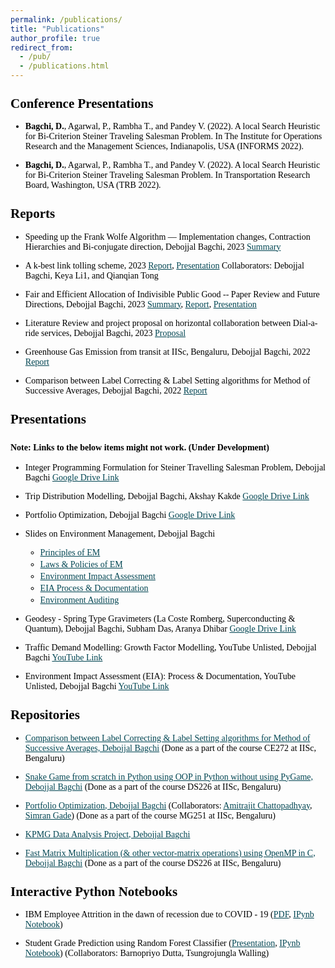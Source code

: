 ```yaml
---
permalink: /publications/
title: "Publications"
author_profile: true
redirect_from: 
  - /pub/
  - /publications.html
---
```


<style>
    body {
        font-family: "Times New Roman", Times, serif;
        font-size: 14px;
        color: #000;
    }
    a {
        color: #014552; /* Dark blue color for links */
    }
    h1, h2, h3, h4, h5, h6 {
        margin-top: 24px;
        margin-bottom: 16px;
        font-weight: 600;
        line-height: 1.25;
    }
    ul, ol {
        margin-bottom: 6px; /* Adjust the bottom margin of lists */
    }
    li {
        margin-bottom: 3px; /* Adjust the bottom margin of list items */
    }
</style>


## Conference Presentations

- **Bagchi, D.**, Agarwal, P., Rambha T., and Pandey V. (2022). A local Search Heuristic for Bi-Criterion Steiner Traveling Salesman Problem. In The Institute for Operations Research and the Management Sciences, Indianapolis, USA (INFORMS 2022).

- **Bagchi, D.**, Agarwal, P., Rambha T., and Pandey V. (2022). A local Search Heuristic for Bi-Criterion Steiner Traveling Salesman Problem. In Transportation Research Board, Washington, USA (TRB 2022).

## Reports

- Speeding up the Frank Wolfe Algorithm — Implementation changes,
Contraction Hierarchies and Bi-conjugate direction, Debojjal Bagchi, 2023 [Summary](/files/Speeding%20up%20the%20Frank%20Wolfe%20Algorithm%20---%20Implementation%20changes,%20Contraction%20Hierarchies%20and%20Bi-conjugate%20direction.pdf)

- A k-best link tolling scheme, 2023 [Report](/files/tolling_scheme_report.pdf), [Presentation](/files/tolling_Scheme.pdf)
Collaborators: Debojjal Bagchi, Keya Li1, and Qianqian Tong

- Fair and Efficient Allocation of Indivisible Public
Good -- Paper Review and Future Directions, Debojjal Bagchi, 2023 [Summary](/files/gmtd_summary.pdf), [Report](/files/gmtf_report.pdf), [Presentation](/files/gmtd_ppt.pdf)

- Literature Review and project proposal on horizontal collaboration between Dial-a-ride services, Debojjal Bagchi, 2023 [Proposal](/files/NYU_Proposal.pdf)

- Greenhouse Gas Emission from transit at IISc, Bengaluru, Debojjal Bagchi, 2022 [Report](/files/IISC_TRANSPORTATION_GHG_EMISSION.pdf)

- Comparison between Label Correcting & Label Setting algorithms for Method of Successive Averages, Debojjal Bagchi, 2022 [Report](/files/MSAFW.pdf)


## Presentations

#### Note: Links to the below items might not work. (Under Development)


- Integer Programming Formulation for Steiner Travelling Salesman Problem, Debojjal Bagchi [Google Drive Link](https://drive.google.com/file/d/17kLVYwvRRiBj6FfLI1aHA8At3c-GN4gn/view?usp=sharing)

- Trip Distribution Modelling, Debojjal Bagchi, Akshay Kakde [Google Drive Link](https://drive.google.com/file/d/17ijibP1J4DMYXCinSeSG3hDukZJ7hAoy/view?usp=sharing)

- Portfolio Optimization, Debojjal Bagchi [Google Drive Link](https://drive.google.com/file/d/17jYD2jRivPkFBxAKIi1dBjRPFw9WAKUP/view?usp=sharing)

- Slides on Environment Management, Debojjal Bagchi 
    - [Principles of EM](https://drive.google.com/file/d/18DeBJKVJZFErYQpMiCaIRxC3OJXD4grS/view?usp=sharing) 
    - [Laws & Policies of EM](https://drive.google.com/file/d/18E3B2x8K5r9GeNtKnU0MQdlw6beYYJcu/view?usp=sharing)
    - [Environment Impact Assessment](https://drive.google.com/file/d/18EAArSDbUcuYoNHCmhB8W7VSDaahTtjw/view?usp=sharing)
    - [EIA Process & Documentation](https://drive.google.com/file/d/18EidGsSQ5FB8bzqujNmB7YtIcuodFDn0/view?usp=sharing)
    - [Environment Auditing](https://drive.google.com/file/d/18FjULQifEUnqxshfeCDg1qHrR3-BBEpf/view?usp=sharing)

- Geodesy - Spring Type Gravimeters (La Coste Romberg, Superconducting & Quantum), Debojjal Bagchi, Subham Das, Aranya Dhibar [Google Drive Link](https://drive.google.com/file/d/1SvSIn3dB3ZrOhtQbM3gwLNqL4CG0WnNJ/view?usp=sharing)

- Traffic Demand Modelling: Growth Factor Modelling, YouTube Unlisted, Debojjal Bagchi [YouTube Link](https://youtu.be/l3qOH2LagAI)

- Environment Impact Assessment (EIA): Process & Documentation, YouTube Unlisted, Debojjal Bagchi [YouTube Link](https://youtu.be/zbwz0avpth4)


## Repositories

- [Comparison between Label Correcting & Label Setting algorithms for Method of Successive Averages, Debojjal Bagchi](https://github.com/debojjalb/MSA-)
  (Done as a part of the course CE272 at IISc, Bengaluru)

- [Snake Game from scratch in Python using OOP in Python without using PyGame, Debojjal Bagchi](https://github.com/debojjalb/Snake_Game)
  (Done as a part of the course DS226 at IISc, Bengaluru)

- [Portfolio Optimization, Debojjal Bagchi](https://github.com/debojjalb/portfolio-optimisation)
  (Collaborators: [Amitrajit Chattopadhyay](https://www.linkedin.com/in/amitrajit-c/), [Simran Gade](https://www.linkedin.com/in/simrangade/))
  (Done as a part of the course MG251 at IISc, Bengaluru)

- [KPMG Data Analysis Project, Debojjal Bagchi](https://github.com/debojjalb/KPMG)

- [Fast Matrix Multiplication (& other vector-matrix operations) using OpenMP in C, Debojjal Bagchi](https://github.com/debojjalb/OpenMP_MatrixMult)
  (Done as a part of the course DS226 at IISc, Bengaluru)

## Interactive Python Notebooks

- IBM Employee Attrition in the dawn of recession due to COVID - 19 ([PDF](https://drive.google.com/file/d/17kX1egT9lEVwGswV6M6VNpr3hJ--wSwY/view?usp=sharing), [IPynb Notebook](https://github.com/debojjalb/IBM_Employee_Attrition/blob/master/IBM_ATTRITION_SummerAnalytics.ipynb))

- Student Grade Prediction using Random Forest Classifier ([Presentation](https://github.com/debojjalb/grade_prediction/blob/main/DS226_Powerpoint_Barnopriyos_team.pdf), [IPynb Notebook](https://github.com/debojjalb/grade_prediction/blob/main/DS226_Project_TW_BD_DB%281%29.ipynb))
  (Collaborators: Barnopriyo Dutta, Tsungrojungla Walling)


